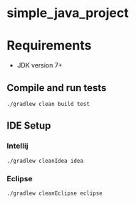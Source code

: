 # simple_java_project

# Requirements

* JDK version 7+

## Compile and run tests

```
./gradlew clean build test
```

## IDE Setup

### Intellij

```
./gradlew cleanIdea idea
```

### Eclipse

```
./gradlew cleanEclipse eclipse
```